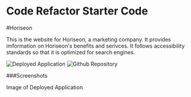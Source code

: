 # Code Refactor Starter Code
#Horiseon

This is the website for Horiseon, a marketing company. It provides imformation on Horiseon's benefits and serivces. It follows accessibility standards so that it is optimized for search engines. 

![Deployed Application](https://lrk83.github.io/horiseon/)
![Github Repository](https://github.com/lrk83/horiseon)

###Screenshots

Image of Deployed Application